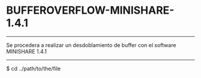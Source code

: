# BUFFEROVERFLOW-MINISHARE-1.4.1
***
Se procedera a realizar un desdoblamiento de buffer con el software MINISHARE 1.4.1
***
$ cd ../path/to/the/file
